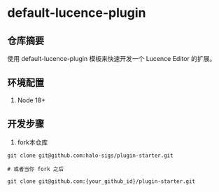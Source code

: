 # default-lucence-plugin

## 仓库摘要

使用 default-lucence-plugin 模板来快速开发一个 Lucence Editor 的扩展。

## 环境配置

1. Node 18+

## 开发步骤

1. fork本仓库

```
git clone git@github.com:halo-sigs/plugin-starter.git

# 或者当你 fork 之后

git clone git@github.com:{your_github_id}/plugin-starter.git
```

